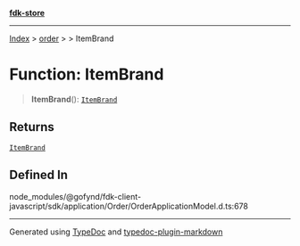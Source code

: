 [**fdk-store**](../../../README.md)
***

[Index](../../../API.md) > [order](../../README.md) > [<internal>](../README.md) > ItemBrand

# Function: ItemBrand

> **ItemBrand**(): [`ItemBrand`](../type-aliases/type-alias.ItemBrand.md)

## Returns

[`ItemBrand`](../type-aliases/type-alias.ItemBrand.md)

## Defined In

node\_modules/@gofynd/fdk-client-javascript/sdk/application/Order/OrderApplicationModel.d.ts:678

***
Generated using [TypeDoc](https://typedoc.org/) and [typedoc-plugin-markdown](https://www.npmjs.com/package/typedoc-plugin-markdown)
